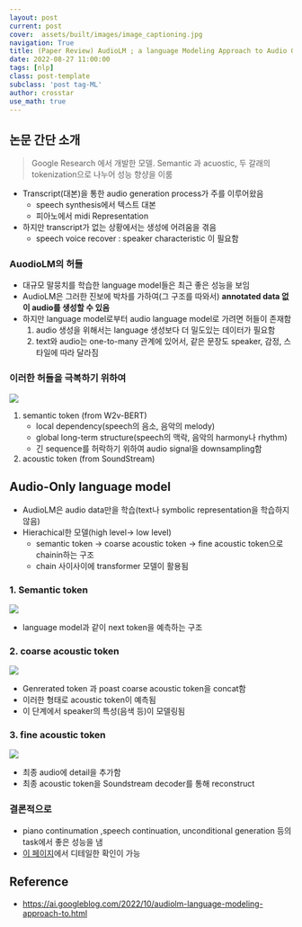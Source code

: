 ```yaml
---
layout: post
current: post
cover:  assets/built/images/image_captioning.jpg
navigation: True
title: (Paper Review) AudioLM ; a language Modeling Approach to Audio Generation 
date: 2022-08-27 11:00:00
tags: [nlp]
class: post-template
subclass: 'post tag-ML'
author: crosstar
use_math: true
---
```


## 논문 간단 소개 
> Google Research 에서 개발한 모델. Semantic 과 acuostic, 두 갈래의 tokenization으로 나누어 성능 향샹을 이룸


- Transcript(대본)을 통한 audio generation process가 주를 이루어왔음
  - speech synthesis에서 텍스트 대본
  - 피아노에서 midi Representation
- 하지만 transcript가 없는 상황에서는 생성에 어려움을 겪음
  - speech voice recover : speaker characteristic 이 필요함

### AuodioLM의 허들
- 대규모 말뭉치를 학습한 language model들은 최근 좋은 성능을 보임
- AudioLM은 그러한 진보에 박차를 가하여(그 구조를 따와서) **annotated data 없이 audio를 생성할 수 있음**
- 하지만 language model로부터 audio language model로 가려면 허들이 존재함
  1. audio 생성을 위해서는 language 생성보다 더 밀도있는 데이터가 필요함
  2. text와 audio는 one-to-many 관계에 있어서, 같은 문장도 speaker, 감정, 스타일에 따라 달라짐

### 이러한 허들을 극복하기 위하여
![](https://velog.velcdn.com/images/crosstar1228/post/71e3f8d5-0325-4df0-a867-096b632377c1/image.png)

1. semantic token (from W2v-BERT)
   - local dependency(speech의 음소, 음악의 melody)
   - global long-term structure(speech의 맥락, 음악의 harmony나 rhythm)
   - 긴 sequence를 허락하기 위하여 audio signal을 downsampling함
2. acoustic token (from SoundStream)

## Audio-Only language model
- AudioLM은 audio data만을 학습(text나 symbolic representation을 학습하지 않음)
- Hierachical한 모델(high level-> low level)
  - semantic token -> coarse acoustic token -> fine acoustic token으로 chainin하는 구조
  - chain 사이사이에 transformer 모델이 활용됨

### 1. Semantic token
![](https://velog.velcdn.com/images/crosstar1228/post/8814e6d5-706b-4fd9-8683-85bba144938e/image.png)

- language model과 같이 next token을 예측하는 구조

### 2. coarse acoustic token
![](https://velog.velcdn.com/images/crosstar1228/post/a915f356-ab6e-46ba-8c9d-b3114e45318f/image.png)
- Genrerated token 과 poast coarse acoustic token을 concat함
- 이러한 형태로 acoustic token이 예측됨
- 이 단계에서 speaker의 특성(음색 등)이 모델링됨

### 3. fine acoustic token
![](https://velog.velcdn.com/images/crosstar1228/post/329274e9-1577-4224-b561-e2b18b4b269b/image.png)
- 최종 audio에 detail을 추가함
- 최종 acoustic token을 Soundstream decoder를 통해 reconstruct


### 결론적으로
- piano continumation ,speech continuation, unconditional generation 등의 task에서 좋은 성능을 냄
- [이 페이지](https://google-research.github.io/seanet/audiolm/examples/)에서 디테일한 확인이 가능



## Reference
- https://ai.googleblog.com/2022/10/audiolm-language-modeling-approach-to.html

